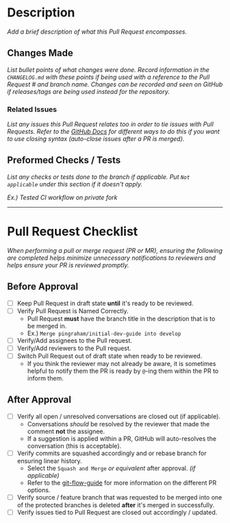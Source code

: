 # Description
_Add a brief description of what this Pull Request encompasses._

## Changes Made
_List bullet points of what changes were done. Record information in the `CHANGELOG.md` with these points if being used with a reference to the Pull Request # and branch name. Changes can be recorded and seen on GitHub if releases/tags are being used instead for the repository._

### Related Issues
_List any issues this Pull Request relates too in order to tie issues with Pull Requests. Refer to the [GitHub Docs](https://docs.github.com/en/issues/tracking-your-work-with-issues/using-issues/linking-a-pull-request-to-an-issue) for different ways to do this if you want to use closing syntax (auto-close issues after a PR is merged)._

## Preformed Checks / Tests
_List any checks or tests done to the branch if applicable. Put `Not applicable` under this section if it doesn't apply._

_Ex.) Tested CI workflow on private fork_

---------------------

# Pull Request Checklist
_When performing a pull or merge request (PR or MR), ensuring the following are completed helps minimize unnecessary notifications to reviewers and helps ensure your PR is reviewed promptly._

## Before Approval
- [ ] Keep Pull Request in draft state **until** it's ready to be reviewed.
- [ ] Verify Pull Request is Named Correctly.
    - Pull Request **must** have the branch title in the description that is to be merged in.
    - Ex.) `Merge pingraham/initial-dev-guide into develop`
- [ ] Verify/Add assignees to the Pull request.
- [ ] Verify/Add reviewers to the Pull request.
- [ ] Switch Pull Request out of draft state when ready to be reviewed.
  - If you think the reviewer may not already be aware, it is sometimes helpful to notify them the PR is ready by `@`-ing them within the PR to inform them.

## After Approval 
- [ ] Verify all open / unresolved conversations are closed out (if applicable).
  - Conversations _should_ be resolved by the reviewer that made the comment **not** the assignee.
  - If a suggestion is applied within a PR, GitHub will auto-resolves the conversation (this is acceptable).
- [ ] Verify commits are squashed accordingly and or rebase branch for ensuring linear history. 
    - Select the `Squash and Merge` *or equivalent* after approval. *(if applicable)*
    - Refer to the [git-flow-guide](../../computing/git-flow-guide.md) for more information on the different PR options.
- [ ] Verify source / feature branch that was requested to be merged into one of the protected branches is deleted **after** it's merged in successfully.
- [ ] Verify issues tied to Pull Request are closed out accordingly / updated.